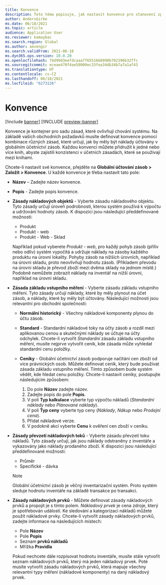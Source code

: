 ```yaml
---
title: Konvence
description: Toto téma popisuje, jak nastavit konvence pro stanovení způsobu účtování nákladů v Globálním účetnictví zásob.
author: AndersGirke
ms.date: 06/18/2021
ms.topic: article
audience: Application User
ms.reviewer: kamaybac
ms.search.region: Global
ms.author: aevengir
ms.search.validFrom: 2021-06-18
ms.dyn365.ops.version: 10.0.20
ms.openlocfilehash: 74d99d3eefdcaaa7f6551668990b702396b32ffc
ms.sourcegitcommit: eceae470f4ae58000ec33fea34db34b7a7a1af43
ms.translationtype: HT
ms.contentlocale: cs-CZ
ms.lasthandoff: 06/18/2021
ms.locfileid: "6273126"
---
```

# <a name="conventions"></a>Konvence

[!include [banner](../includes/banner.md)]
[!INCLUDE [preview-banner](../includes/preview-banner.md)]

Konvence je kontejner pro sadu zásad, které ovlivňují chování systému. Na základě vašich obchodních požadavků musíte definovat konvence pomocí kombinace různých zásad, které určují, jak by měly být náklady účtovány v globálním účetnictví zásob. Každou konvenci můžete přidružit k jedné nebo více knih, abyste zajistili konzistenci v účetních zásadách, které se používají mezi knihami.

Chcete-li nastavit své konvence, přejděte na **Globální účtování zásob \> Založit \> Konvence**. U každé konvence je třeba nastavit tato pole:

- **Název** – Zadejte název konvence.
- **Popis** - Zadejte popis konvence.
- **Zásady nákladových objektů** - Vyberte zásadu nákladového objektu. Tyto zásady určují úroveň podrobnosti, kterou systém používá k výpočtu a udržování hodnoty zásob. K dispozici jsou následující předdefinované možnosti:

    - Produkt
    - Produkt - web
    - Produkt - Web - Sklad

    Například pokud vyberete *Produkt - web*, pro každý pohyb zásob (příliv nebo odliv) systém vypočítá a udržuje náklady na zásoby každého produktu na úrovni lokality. Pohyby zásob na nižších úrovních, například na úrovni skladu, proto neovlivňují hodnotu zásob. (Příkladem převodu na úrovni skladu je převod zboží mezi dvěma sklady na jednom místě.) Podobně nemůžete zobrazit náklady na inventář na nižší úrovni, například na úrovni skladu.

- **Zásada základu vstupního měření** - Vyberte zásadu základu vstupního měření. Tyto zásady určují náklady, které by měly plynout na účet zásob, a náklady, které by měly být účtovány. Následující možnosti jsou relevantní pro obchodní společnosti:

    - **Normální historický** - Všechny nákladové komponenty plynou do účtu zásob.
    - **Standard** - Standardní nákladové toky na účty zásob a rozdíl mezi aplikovanou cenou a skutečnými náklady se účtuje na účty odchylek. Chcete-li vytvořit *Standardní* zásadu základu vstupního měření, musíte nejprve vytvořit ceník, kde zásada může vyhledat standardní cenu položky.
    - **Ceníky** - Globální účetnictví zásob podporuje načítání cen zboží od více právnických osob. Můžete definovat ceník, který bude používat zásada základu vstupního měření. Tímto způsobem bude systém vědět, kde hledat cenu položky. Chcete-li nastavit ceníky, postupujte následujícím způsobem:

        1. Do pole **Název** zadejte název.
        1. Zadejte popis do pole **Popis**.
        1. V poli **Typ kalkulace** vyberte typ výpočtu nákladů (*Standardní náklady* nebo *Plánované náklady*).
        1. V poli **Typ ceny** vyberte typ ceny (*Náklady*, *Nákup* nebo *Prodejní cena*).
        1. Přidat nákladové verze.
        1. V podokně akcí vyberte **Cenu** k ověření cen zboží v ceníku.

- **Zásady převzetí nákladových toků** - Vyberte zásadu převzetí toku nákladů. Tyto zásady určují, jak jsou náklady odstraněny z inventáře a vykazovány jako náklady prodaného zboží. K dispozici jsou následující předdefinované možnosti:

    - Průměr
    - Specifické - dávka

    > [!NOTE]
    > Globální účetnictví zásob je věčný inventarizační systém. Proto systém sleduje hodnotu inventáře na základě transakce po transakci.

- **Zásady nákladových prvků** - Můžete definovat zásady nákladových prvků a propojit je s tímto polem. *Nákladový prvek* je cena zdroje, který je spotřebován událostí. Ke sledování a kategorizaci nákladů můžete použít nákladové prvky. Chcete-li vytvořit zásady nákladových prvků, zadejte informace na následujících místech:

    - Pole **Název**
    - Pole **Popis**
    - Seznam **prvků nákladů**
    - Mřížka **Pravidla**

    Pokud nechcete dále rozpisovat hodnotu inventáře, musíte stále vytvořit seznam nákladových prvků, který má jeden nákladový prvek. Poté musíte vytvořit zásadu nákladových prvků, která mapuje všechny relevantní typy měření (nákladové komponenty) na daný nákladový prvek.
